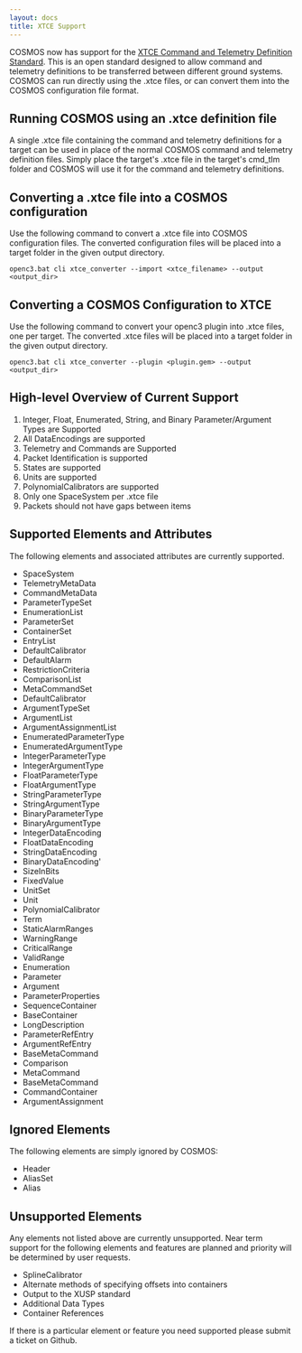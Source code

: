 ```yaml
---
layout: docs
title: XTCE Support
---
```


COSMOS now has support for the <a href="https://www.omg.org/xtce/index.htm" target="_blank">XTCE Command and Telemetry Definition Standard</a>. This is an open standard designed to allow command and telemetry definitions to be transferred between different ground systems. COSMOS can run directly using the .xtce files, or can convert them into the COSMOS configuration file format.

## Running COSMOS using an .xtce definition file

A single .xtce file containing the command and telemetry definitions for a target can be used in place of the normal COSMOS command and telemetry definition files. Simply place the target's .xtce file in the target's cmd_tlm folder and COSMOS will use it for the command and telemetry definitions.

## Converting a .xtce file into a COSMOS configuration

Use the following command to convert a .xtce file into COSMOS configuration files. The converted configuration files will be placed into a target folder in the given output directory.

```
openc3.bat cli xtce_converter --import <xtce_filename> --output <output_dir>
```

## Converting a COSMOS Configuration to XTCE

Use the following command to convert your openc3 plugin into .xtce files, one per target. The converted .xtce files will be placed into a target folder in the given output directory.

```
openc3.bat cli xtce_converter --plugin <plugin.gem> --output <output_dir>
```

## High-level Overview of Current Support

1.  Integer, Float, Enumerated, String, and Binary Parameter/Argument Types are Supported
1.  All DataEncodings are supported
1.  Telemetry and Commands are Supported
1.  Packet Identification is supported
1.  States are supported
1.  Units are supported
1.  PolynomialCalibrators are supported
1.  Only one SpaceSystem per .xtce file
1.  Packets should not have gaps between items

## Supported Elements and Attributes

The following elements and associated attributes are currently supported.

- SpaceSystem
- TelemetryMetaData
- CommandMetaData
- ParameterTypeSet
- EnumerationList
- ParameterSet
- ContainerSet
- EntryList
- DefaultCalibrator
- DefaultAlarm
- RestrictionCriteria
- ComparisonList
- MetaCommandSet
- DefaultCalibrator
- ArgumentTypeSet
- ArgumentList
- ArgumentAssignmentList
- EnumeratedParameterType
- EnumeratedArgumentType
- IntegerParameterType
- IntegerArgumentType
- FloatParameterType
- FloatArgumentType
- StringParameterType
- StringArgumentType
- BinaryParameterType
- BinaryArgumentType
- IntegerDataEncoding
- FloatDataEncoding
- StringDataEncoding
- BinaryDataEncoding'
- SizeInBits
- FixedValue
- UnitSet
- Unit
- PolynomialCalibrator
- Term
- StaticAlarmRanges
- WarningRange
- CriticalRange
- ValidRange
- Enumeration
- Parameter
- Argument
- ParameterProperties
- SequenceContainer
- BaseContainer
- LongDescription
- ParameterRefEntry
- ArgumentRefEntry
- BaseMetaCommand
- Comparison
- MetaCommand
- BaseMetaCommand
- CommandContainer
- ArgumentAssignment

## Ignored Elements

The following elements are simply ignored by COSMOS:

- Header
- AliasSet
- Alias

## Unsupported Elements

Any elements not listed above are currently unsupported. Near term support for the following elements and features are planned and priority will be determined by user requests.

- SplineCalibrator
- Alternate methods of specifying offsets into containers
- Output to the XUSP standard
- Additional Data Types
- Container References

If there is a particular element or feature you need supported please submit a ticket on Github.
